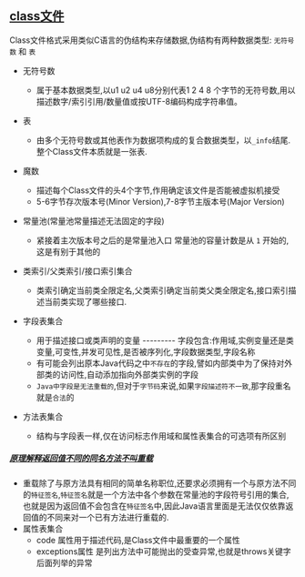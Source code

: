 [class文件]()
---------
Class文件格式采用类似C语言的伪结构来存储数据,伪结构有两种数据类型: `无符号数` 和 `表`
* 无符号数
  * 属于基本数据类型,以u1 u2 u4 u8分别代表1 2 4 8 个字节的无符号数,用以描述数字/索引引用/数量值或按UTF-8编码构成字符串值。
* 表
  * 由多个无符号数或其他表作为数据项构成的复合数据类型，以`_info`结尾.整个Class文件本质就是一张表.
* 魔数
  * 描述每个Class文件的头4个字节,作用确定该文件是否能被虚拟机接受
  * 5-6字节存次版本号(Minor Version),7-8字节主版本号(Major Version)
* 常量池(常量池常量描述无法固定的字段)
  * 紧接着主次版本号之后的是常量池入口  常量池的容量计数是从 `1`  开始的,这是有别于其他的
 
* 类索引/父类索引/接口索引集合
  * 类索引确定当前类全限定名,父类索引确定当前类父类全限定名,接口索引描述当前类实现了哪些接口.
* 字段表集合
  * 用于描述接口或类声明的变量 ---------  字段包含:作用域,实例变量还是类变量,可变性,并发可见性,是否被序列化,字段数据类型,字段名称
  * 有可能会列出原本Java代码之中`不存在`的字段,譬如内部类中为了保持对外部类的访问性,自动添加指向外部类实例的字段
  * `Java中字段是无法重载的`,但对于`字节码`来说,如果`字段描述符不一致`,那字段重名就是`合法`的
* 方法表集合
  * 结构与字段表一样,仅在访问标志作用域和属性表集合的可选项有所区别
##### [原理解释返回值不同的同名方法不叫重载]()
* 重载除了与原方法具有相同的简单名称职位,还要求必须拥有一个与原方法不同的`特征签名`,`特征签名`就是一个方法中各个参数在常量池的字段符号引用的集合,也就是因为返回值不会包含在`特征签名`中,因此Java语言里面是无法仅仅依靠返回值的不同来对一个已有方法进行重载的.
* 属性表集合
  * code 属性用于描述代码,是Class文件中最重要的一个属性
  * exceptions属性 是列出方法中可能抛出的受查异常,也就是throws关键字后面列举的异常
  
  
  
  
